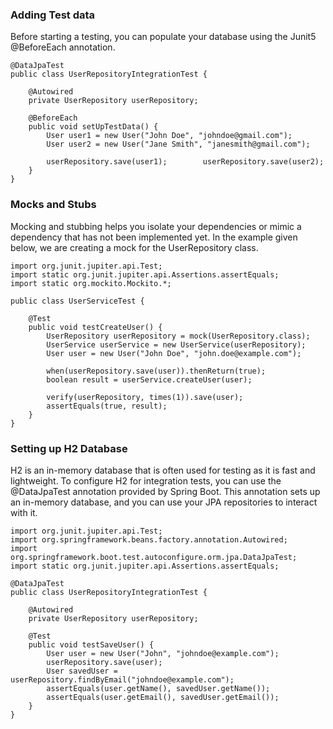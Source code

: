 

### Adding Test data
Before starting a testing, you can populate your database using the Junit5 @BeforeEach annotation.

```
@DataJpaTest
public class UserRepositoryIntegrationTest {

    @Autowired
    private UserRepository userRepository;

    @BeforeEach
    public void setUpTestData() {
        User user1 = new User("John Doe", "johndoe@gmail.com");
        User user2 = new User("Jane Smith", "janesmith@gmail.com");

        userRepository.save(user1);        userRepository.save(user2);
    }
}
```

### Mocks and Stubs
Mocking and stubbing helps you isolate your dependencies or mimic a dependency that has not been implemented yet. In the example given below, we are creating a mock for the UserRepository class.

```
import org.junit.jupiter.api.Test;
import static org.junit.jupiter.api.Assertions.assertEquals;
import static org.mockito.Mockito.*;

public class UserServiceTest {

    @Test
    public void testCreateUser() {
        UserRepository userRepository = mock(UserRepository.class);
        UserService userService = new UserService(userRepository);
        User user = new User("John Doe", "john.doe@example.com");

        when(userRepository.save(user)).thenReturn(true);
        boolean result = userService.createUser(user);

        verify(userRepository, times(1)).save(user);
        assertEquals(true, result);
    }
}
```


### Setting up H2 Database
H2 is an in-memory database that is often used for testing as it is fast and lightweight. To configure H2 for integration tests, you can use the @DataJpaTest annotation provided by Spring Boot. This annotation sets up an in-memory database, and you can use your JPA repositories to interact with it.

```
import org.junit.jupiter.api.Test;
import org.springframework.beans.factory.annotation.Autowired;
import org.springframework.boot.test.autoconfigure.orm.jpa.DataJpaTest;
import static org.junit.jupiter.api.Assertions.assertEquals;

@DataJpaTest
public class UserRepositoryIntegrationTest {

    @Autowired
    private UserRepository userRepository;

    @Test
    public void testSaveUser() {
        User user = new User("John", "johndoe@example.com");
        userRepository.save(user);
        User savedUser = userRepository.findByEmail("johndoe@example.com");
        assertEquals(user.getName(), savedUser.getName());
        assertEquals(user.getEmail(), savedUser.getEmail());
    }
}
```
